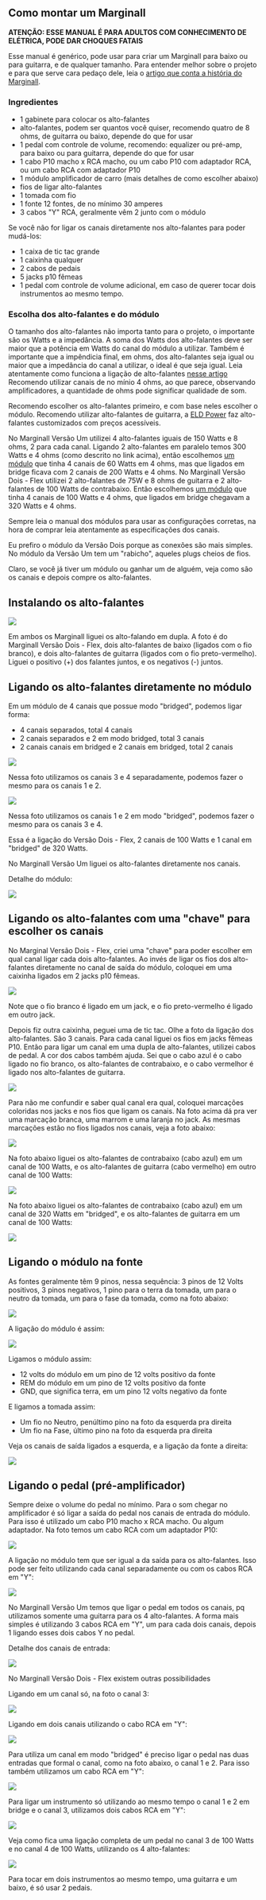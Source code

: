 ## Como montar um Marginall

**ATENÇÃO: ESSE MANUAL É PARA ADULTOS COM CONHECIMENTO DE ELÉTRICA, PODE DAR CHOQUES FATAIS**

Esse manual é genérico, pode usar para criar um Marginall para baixo ou para guitarra, e de qualquer tamanho.
Para entender melhor sobre o projeto e para que serve cara pedaço dele, leia o [artigo que conta a história do Marginall](https://medium.com/@leolorieri/bandas-underground-mais-watts-por-menos-grana-ecbaea003667).

### Ingredientes

 - 1 gabinete para colocar os alto-falantes
 - alto-falantes, podem ser quantos você quiser, recomendo quatro de 8 ohms, de guitarra ou baixo, depende do que for usar
 - 1 pedal com controle de volume, recomendo: equalizer ou pré-amp, para baixo ou para guitarra, depende do que for usar
 - 1 cabo P10 macho x RCA macho, ou um cabo P10 com adaptador RCA, ou um cabo RCA com adaptador P10
 - 1 módulo amplificador de carro (mais detalhes de como escolher abaixo)
 - fios de ligar alto-falantes
 - 1 tomada com fio
 - 1 fonte 12 fontes, de no mínimo 30 amperes
 - 3 cabos "Y" RCA, geralmente vêm 2 junto com o módulo
 
 Se você não for ligar os canais diretamente nos alto-falantes para poder mudá-los:
 
  - 1 caixa de tic tac grande
  - 1 caixinha qualquer
  - 2 cabos de pedais
  - 5 jacks p10 fêmeas
  - 1 pedal com controle de volume adicional, em caso de querer tocar dois instrumentos ao mesmo tempo.
  
### Escolha dos alto-falantes e do módulo
  
O tamanho dos alto-falantes não importa tanto para o projeto, o importante são os Watts e a impedância.
A soma dos Watts dos alto-falantes deve ser maior que a potência em Watts do canal do módulo a utilizar.
Também é importante que a impêndicia final, em ohms, dos alto-falantes seja igual ou maior que a impedância do canal a utilizar, o ideal é que seja igual. Leia atentamente como funciona a ligação de alto-falantes [nesse artigo](http://www.somsc.com.br/dicas/bobinas)
Recomendo utilizar canais de no mínio 4 ohms, ao que parece, observando amplificadores, a quantidade de ohms pode significar qualidade de som.

Recomendo escolher os alto-falantes primeiro, e com base neles escolher o módulo.
Recomendo utilizar alto-falantes de guitarra, a [ELD Power](https://www.facebook.com/eldpowerloudspeakers/) faz alto-falantes customizados com preços acessíveis.

No Marginall Versão Um utilizei 4 alto-falantes iguais de 150 Watts e 8 ohms, 2 para cada canal. Ligando 2 alto-falantes em paralelo temos 300 Watts e 4 ohms (como descrito no link acima), então escolhemos [um módulo](http://hurricane.com.br/produto/h-400-4d/) que tinha 4 canais de 60 Watts em 4 ohms, mas que ligados em bridge ficava com 2 canais de 200 Watts e 4 ohms.
No Marginall Versão Dois - Flex utilizei 2 alto-falantes de 75W e 8 ohms de guitarra e 2 alto-falantes de 100 Watts de contrabaixo. Então escolhemos [um módulo](http://hurricane.com.br/produto/ha-4-160/) que tinha 4 canais de 100 Watts e 4 ohms, que ligados em bridge chegavam a 320 Watts e 4 ohms.

Sempre leia o manual dos módulos para usar as configurações corretas, na hora de comprar leia atentamente as especificações dos canais.

Eu prefiro o módulo da Versão Dois porque as conexões são mais simples. No módulo da Versão Um tem um "rabicho", aqueles plugs cheios de fios.

Claro, se você já tiver um módulo ou ganhar um de alguém, veja como são os canais e depois compre os alto-falantes.

## Instalando os alto-falantes

<img src=https://c2.staticflickr.com/2/1748/28608571838_1ec4730c4f_z.jpg>

Em ambos os Marginall liguei os alto-falando em dupla.
A foto é do Marginall Versão Dois - Flex, dois alto-falantes de baixo (ligados com o fio branco), e dois alto-falantes de guitarra (ligados com o fio preto-vermelho). Liguei o positivo (+) dos falantes juntos, e os negativos (-) juntos.

## Ligando os alto-falantes diretamente no módulo

Em um módulo de 4 canais que possue modo "bridged", podemos ligar forma:

 - 4 canais separados, total 4 canais
 - 2 canais separados e 2 em modo bridged, total 3 canais
 - 2 canais canais em bridged e 2 canais em bridged, total 2 canais 

<img src=https://c2.staticflickr.com/2/1741/28608545458_a344d7b39e_c.jpg>

Nessa foto utilizamos os canais 3 e 4 separadamente, podemos fazer o mesmo para os canais 1 e 2.

<img src=https://c2.staticflickr.com/2/1752/28608545438_90248b7eef_z.jpg>

Nessa foto utilizamos os canais 1 e 2 em modo "bridged", podemos fazer o mesmo para os canais 3 e 4.

Essa é a ligação do Versão Dois - Flex, 2 canais de 100 Watts e 1 canal em "bridged" de 320 Watts.

No Marginall Versão Um liguei os alto-falantes diretamente nos canais.

Detalhe do módulo:

<img src="https://c2.staticflickr.com/2/1760/28608545258_12ba5371f8_c.jpg">


## Ligando os alto-falantes com uma "chave" para escolher os canais

No Marginal Versão Dois - Flex, criei uma "chave" para poder escolher em qual canal ligar cada dois alto-falantes.
Ao invés de ligar os fios dos alto-falantes diretamente no canal de saída do módulo, coloquei em uma caixinha ligados em 2 jacks p10 fêmeas.

<img src=https://c1.staticflickr.com/1/882/27610218107_10c34b027d_z.jpg>

Note que o fio branco é ligado em um jack, e o fio preto-vermelho é ligado em outro jack.

Depois fiz outra caixinha, peguei uma de tic tac. Olhe a foto da ligação dos alto-falantes. São 3 canais. Para cada canal liguei os fios em jacks fêmeas P10. Então para ligar um canal em uma dupla de alto-falantes, utilizei cabos de pedal. A cor dos cabos também ajuda. Sei que o cabo azul é o cabo ligado no fio branco, os alto-falantes de contrabaixo, e o cabo vermelhor é ligado nos alto-falantes de guitarra.

<img src=https://c1.staticflickr.com/1/874/27610230927_da3bb72b2b_z.jpg>

Para não me confundir e saber qual canal era qual, coloquei marcações coloridas nos jacks e nos fios que ligam os canais. Na foto acima dá pra ver uma marcação branca, uma marrom e uma laranja no jack.
As mesmas marcações estão no fios ligados nos canais, veja a foto abaixo:

<img src=https://c2.staticflickr.com/2/1721/27610227627_964870acc8_z.jpg>

Na foto abaixo liguei os alto-falantes de contrabaixo (cabo azul) em um canal de 100 Watts, e os alto-falantes de guitarra (cabo vermelho) em outro canal de 100 Watts:

<img src=https://c2.staticflickr.com/2/1734/28608616028_8ff6212747.jpg>

Na foto abaixo liguei os alto-falantes de contrabaixo (cabo azul) em um canal de 320 Watts em "bridged", e os alto-falantes de guitarra em um canal de 100 Watts:

<img src=https://c2.staticflickr.com/2/1749/28608618888_81e4b14269.jpg>

## Ligando o módulo na fonte

As fontes geralmente têm 9 pinos, nessa sequência: 3 pinos de 12 Volts positivos, 3 pinos negativos, 1 pino para o terra da tomada, um para o neutro da tomada, um para o fase da tomada, como na foto abaixo:

<img src=https://c1.staticflickr.com/1/885/41578513405_3913184d33_z.jpg>

A ligação do módulo é assim:

<img src=https://c1.staticflickr.com/1/877/41578483565_ebd3ef71f9_z.jpg>

Ligamos o módulo assim:
 - 12 volts do módulo em um pino de 12 volts positivo da fonte
 - REM do módulo em um pino de 12 volts positivo da fonte
 - GND, que significa terra, em um pino 12 volts negativo da fonte
 
E ligamos a tomada assim:
 - Um fio no Neutro, penúltimo pino na foto da esquerda pra direita
 - Um fio na Fase, último pino na foto da esquerda pra direita

Veja os canais de saída ligados a esquerda, e a ligação da fonte a direita:

<img src=https://c2.staticflickr.com/2/1740/27610214777_8a5f635693_z.jpg>

## Ligando o pedal (pré-amplificador)

Sempre deixe o volume do pedal no mínimo.
Para o som chegar no amplificador é só ligar a saída do pedal nos canais de entrada do módulo.
Para isso é utilizado um cabo P10 macho x RCA macho. Ou algum adaptador. Na foto temos um cabo RCA com um adaptador P10:

<img src=https://c2.staticflickr.com/2/1724/27610211517_054257cd1d_z.jpg>

A ligação no módulo tem que ser igual a da saída para os alto-falantes. Isso pode ser feito utilizando cada canal separadamente ou com os cabos RCA em "Y":

<img src=https://c2.staticflickr.com/2/1741/28608597168_8d7bc74f95_z.jpg>

No Marginall Versão Um temos que ligar o pedal em todos os canais, pq utilizamos somente uma guitarra para os 4 alto-falantes.
A forma mais simples é utilizando 3 cabos RCA em "Y", um para cada dois canais, depois 1 ligando esses dois cabos Y no pedal.

Detalhe dos canais de entrada:

<img src=https://c2.staticflickr.com/2/1750/41578482505_4d2d51e4b4_c.jpg>

No Marginall Versão Dois - Flex existem outras possibilidades

Ligando em um canal só, na foto o canal 3:

<img src=https://c2.staticflickr.com/2/1733/28608601948_c77a66ab66.jpg>

Ligando em dois canais utilizando o cabo RCA em "Y":

<img src=https://c2.staticflickr.com/2/1742/28608605538_db0d424602.jpg>

Para utiliza um canal em modo "bridged" é preciso ligar o pedal nas duas entradas que formal o canal, como na foto abaixo, o canal 1 e 2. Para isso também utilizamos um cabo RCA em "Y":

<img src=https://c2.staticflickr.com/2/1746/28608609618_bf2f67a82c.jpg>

Para ligar um instrumento só utilizando ao mesmo tempo o canal 1 e 2 em bridge e o canal 3, utilizamos dois cabos RCA em "Y":

<img src=https://c1.staticflickr.com/1/897/28608612678_92d5172995.jpg>

Veja como fica uma ligação completa de um pedal no canal 3 de 100 Watts e no canal 4 de 100 Watts, utilizando os 4 alto-falantes:

<img src=https://c2.staticflickr.com/2/1739/40672888030_507ab3bd54_z.jpg>

Para tocar em dois instrumentos ao mesmo tempo, uma guitarra e um baixo, é só usar 2 pedais.
